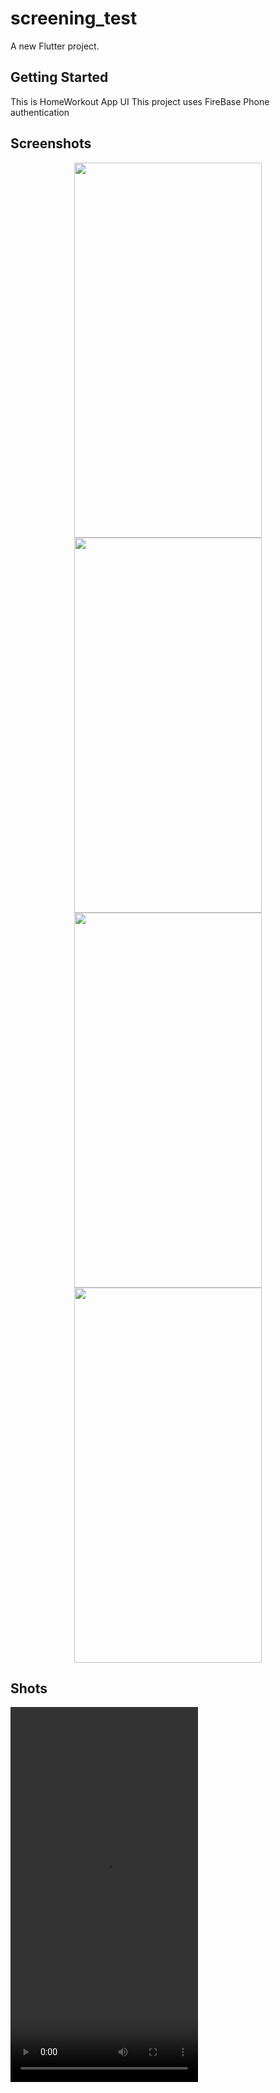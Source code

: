 # screening_test

A new Flutter project.

## Getting Started

This is HomeWorkout App UI
This project uses FireBase Phone authentication


## Screenshots

<div align=center>
  <img src="https://user-images.githubusercontent.com/64702890/128307553-2688d5f4-17d5-4e0c-a2ef-a04035ef6523.jpg" height=600 width=300>
  <img src="https://user-images.githubusercontent.com/64702890/128307570-82587ade-eb07-4062-8abb-b3558666a8fb.jpg" height=600 width=300>
  </div>
  
  <div align=center>
  <img src="https://user-images.githubusercontent.com/64702890/128307577-8135fa77-7029-489b-af93-3659be9822e0.jpg" height=600 width=300>
  <img src="https://user-images.githubusercontent.com/64702890/128307586-92bc1819-49e6-49c3-a01d-de96ea24db51.jpg" height=600 width=300>
  </div>

## Shots

<div>
  <video src="https://user-images.githubusercontent.com/64702890/128310091-7c38467b-ea71-4c17-b0f2-92d736d6f5a5.mp4" height=600 width=300>
  </div>
